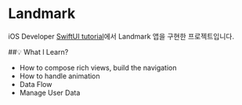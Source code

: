 # Landmark

iOS Developer [SwiftUI tutorial](https://developer.apple.com/tutorials/SwiftUI)에서 Landmark 앱을 구현한 프로젝트입니다. 


##💡 What I Learn?
 
- How to compose rich views, build the navigation
- How to handle animation
- Data Flow
- Manage User Data 


